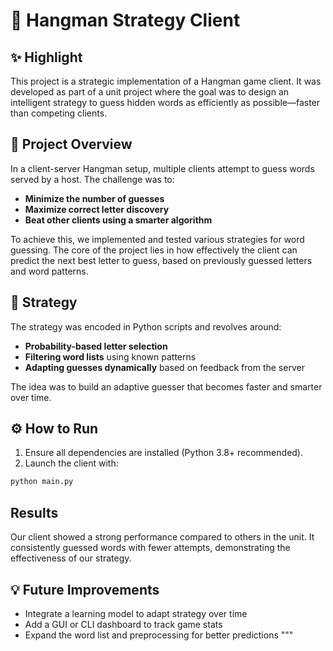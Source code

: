 # 🧠 Hangman Strategy Client

## ✨ Highlight
This project is a strategic implementation of a Hangman game client. It was developed as part of a unit project where the goal was to design an intelligent strategy to guess hidden words as efficiently as possible—faster than competing clients.


## 📌 Project Overview

In a client-server Hangman setup, multiple clients attempt to guess words served by a host. The challenge was to:

- **Minimize the number of guesses**
- **Maximize correct letter discovery**
- **Beat other clients using a smarter algorithm**

To achieve this, we implemented and tested various strategies for word guessing. The core of the project lies in how effectively the client can predict the next best letter to guess, based on previously guessed letters and word patterns.

## 🧠 Strategy

The strategy was encoded in Python scripts and revolves around:

- **Probability-based letter selection**
- **Filtering word lists** using known patterns
- **Adapting guesses dynamically** based on feedback from the server

The idea was to build an adaptive guesser that becomes faster and smarter over time.


## ⚙️ How to Run

1. Ensure all dependencies are installed (Python 3.8+ recommended).
2. Launch the client with:

```bash
python main.py
```

## Results
Our client showed a strong performance compared to others in the unit. It consistently guessed words with fewer attempts, demonstrating the effectiveness of our strategy.

## 💡 Future Improvements
- Integrate a learning model to adapt strategy over time
- Add a GUI or CLI dashboard to track game stats
- Expand the word list and preprocessing for better predictions """

